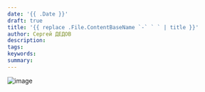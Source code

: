 ```yaml
---
date: '{{ .Date }}'
draft: true
title: '{{ replace .File.ContentBaseName `-` ` ` | title }}'
author: Сергей ДЕДОВ
description:
tags:
keywords:
summary:
---
```


![image](image.png)
